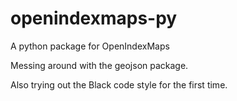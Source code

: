# openindexmaps-py
A python package for OpenIndexMaps

Messing around with the geojson package.

Also trying out the Black code style for the first time.